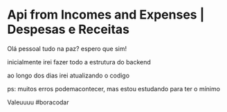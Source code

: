 # Api from Incomes and Expenses | Despesas e Receitas

Olá pessoal tudo na paz? espero que sim!

inicialmente irei fazer todo a estrutura do backend


ao longo dos dias irei atualizando o codigo

ps: muitos erros podemacontecer, mas estou estudando para ter o mínimo 


Valeuuuu
#boracodar
